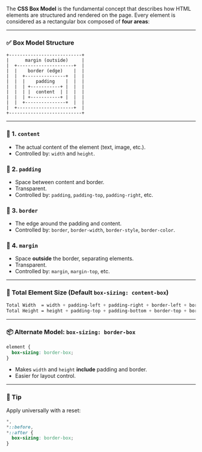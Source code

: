 The **CSS Box Model** is the fundamental concept that describes how HTML elements are structured and rendered on the page. Every element is considered as a rectangular box composed of **four areas**:

---

### ✅ Box Model Structure

```
+---------------------------+
|      margin (outside)     |
|  +---------------------+  |
|  |    border (edge)    |  |
|  |  +---------------+  |  |
|  |  |    padding    |  |  |
|  |  | +-----------+ |  |  |
|  |  | |  content  | |  |  |  
|  |  | +-----------+ |  |  |
|  |  +---------------+  |  |
|  +---------------------+  |
+---------------------------+
```

---

### 🔹 1. `content`

* The actual content of the element (text, image, etc.).
* Controlled by: `width` and `height`.

### 🔹 2. `padding`

* Space between content and border.
* Transparent.
* Controlled by: `padding`, `padding-top`, `padding-right`, etc.

### 🔹 3. `border`

* The edge around the padding and content.
* Controlled by: `border`, `border-width`, `border-style`, `border-color`.

### 🔹 4. `margin`

* Space **outside** the border, separating elements.
* Transparent.
* Controlled by: `margin`, `margin-top`, etc.

---

### 📏 Total Element Size (Default `box-sizing: content-box`)

```css
Total Width  = width + padding-left + padding-right + border-left + border-right + margin-left + margin-right
Total Height = height + padding-top + padding-bottom + border-top + border-bottom + margin-top + margin-bottom
```

---

### 📦 Alternate Model: `box-sizing: border-box`

```css
element {
  box-sizing: border-box;
}
```

* Makes `width` and `height` **include** padding and border.
* Easier for layout control.

---

### 🧠 Tip

Apply universally with a reset:

```css
*,
*::before,
*::after {
  box-sizing: border-box;
}
```
